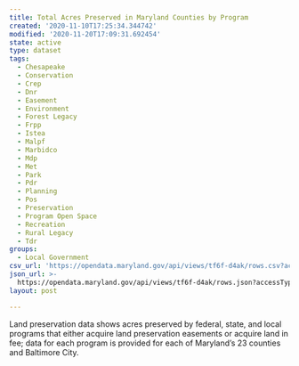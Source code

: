 ```yaml
---
title: Total Acres Preserved in Maryland Counties by Program
created: '2020-11-10T17:25:34.344742'
modified: '2020-11-20T17:09:31.692454'
state: active
type: dataset
tags:
  - Chesapeake
  - Conservation
  - Crep
  - Dnr
  - Easement
  - Environment
  - Forest Legacy
  - Frpp
  - Istea
  - Malpf
  - Marbidco
  - Mdp
  - Met
  - Park
  - Pdr
  - Planning
  - Pos
  - Preservation
  - Program Open Space
  - Recreation
  - Rural Legacy
  - Tdr
groups:
  - Local Government
csv_url: 'https://opendata.maryland.gov/api/views/tf6f-d4ak/rows.csv?accessType=DOWNLOAD'
json_url: >-
  https://opendata.maryland.gov/api/views/tf6f-d4ak/rows.json?accessType=DOWNLOAD
layout: post

---
```

Land preservation data shows acres preserved by federal, state, and local programs that either acquire land preservation easements or acquire land in fee; data for each program is provided for each of Maryland’s 23 counties and Baltimore City.
